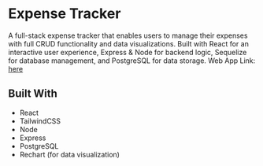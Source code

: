 # Expense Tracker

A full-stack expense tracker that enables users to manage their expenses with full CRUD functionality and data visualizations. Built with React for an interactive user experience, Express & Node for backend logic, Sequelize for database management, and PostgreSQL for data storage.
Web App Link: [here](https://expensedash.netlify.app/)

<h2>Built With</h2>
<ul>
    <li>React</li>
    <li>TailwindCSS</li>
  <li>Node</li>
  <li>Express</li>
    <li>PostgreSQL</li>
  <li>Rechart (for data visualization)</li>
</ul>

